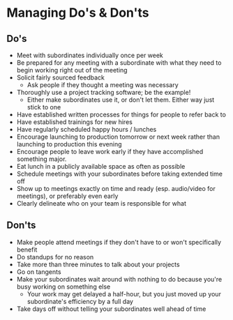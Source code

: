 # Managing Do's & Don'ts

## Do's
* Meet with subordinates individually once per week
* Be prepared for any meeting with a subordinate with what they need to begin working right out of the meeting
* Solicit fairly sourced feedback
    * Ask people if they thought a meeting was necessary 
* Thoroughly use a project tracking software; be the example!
    * Either make subordinates use it, or don't let them. Either way just stick to one
* Have established written processes for things for people to refer back to
* Have established trainings for new hires
* Have regularly scheduled happy hours / lunches
* Encourage launching to production tomorrow or next week rather than launching to production this evening
* Encourage people to leave work early if they have accomplished something major.
* Eat lunch in a publicly available space as often as possible
* Schedule meetings with your subordinates before taking extended time off
* Show up to meetings exactly on time and ready (esp. audio/video for meetings), or preferably even early
* Clearly delineate who on your team is responsible for what


## Don'ts
* Make people attend meetings if they don't have to or won't specifically benefit
* Do standups for no reason
* Take more than three minutes to talk about your projects
* Go on tangents
* Make your subordinates wait around with nothing to do because you're busy working on something else
    * Your work may get delayed a half-hour, but you just moved up your subordinate's efficiency by a full day
* Take days off without telling your subordinates well ahead of time

